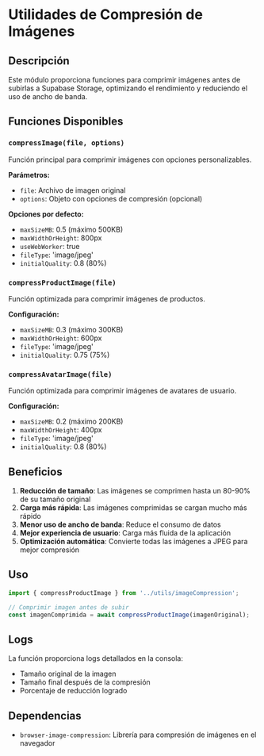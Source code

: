 # Utilidades de Compresión de Imágenes

## Descripción
Este módulo proporciona funciones para comprimir imágenes antes de subirlas a Supabase Storage, optimizando el rendimiento y reduciendo el uso de ancho de banda.

## Funciones Disponibles

### `compressImage(file, options)`
Función principal para comprimir imágenes con opciones personalizables.

**Parámetros:**
- `file`: Archivo de imagen original
- `options`: Objeto con opciones de compresión (opcional)

**Opciones por defecto:**
- `maxSizeMB`: 0.5 (máximo 500KB)
- `maxWidthOrHeight`: 800px
- `useWebWorker`: true
- `fileType`: 'image/jpeg'
- `initialQuality`: 0.8 (80%)

### `compressProductImage(file)`
Función optimizada para comprimir imágenes de productos.

**Configuración:**
- `maxSizeMB`: 0.3 (máximo 300KB)
- `maxWidthOrHeight`: 600px
- `fileType`: 'image/jpeg'
- `initialQuality`: 0.75 (75%)

### `compressAvatarImage(file)`
Función optimizada para comprimir imágenes de avatares de usuario.

**Configuración:**
- `maxSizeMB`: 0.2 (máximo 200KB)
- `maxWidthOrHeight`: 400px
- `fileType`: 'image/jpeg'
- `initialQuality`: 0.8 (80%)

## Beneficios

1. **Reducción de tamaño**: Las imágenes se comprimen hasta un 80-90% de su tamaño original
2. **Carga más rápida**: Las imágenes comprimidas se cargan mucho más rápido
3. **Menor uso de ancho de banda**: Reduce el consumo de datos
4. **Mejor experiencia de usuario**: Carga más fluida de la aplicación
5. **Optimización automática**: Convierte todas las imágenes a JPEG para mejor compresión

## Uso

```javascript
import { compressProductImage } from '../utils/imageCompression';

// Comprimir imagen antes de subir
const imagenComprimida = await compressProductImage(imagenOriginal);
```

## Logs
La función proporciona logs detallados en la consola:
- Tamaño original de la imagen
- Tamaño final después de la compresión
- Porcentaje de reducción logrado

## Dependencias
- `browser-image-compression`: Librería para compresión de imágenes en el navegador
